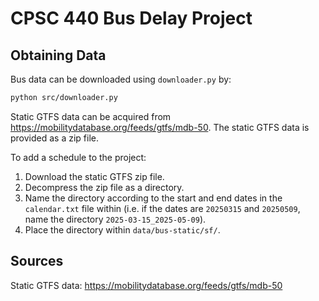 # CPSC 440 Bus Delay Project

## Obtaining Data

Bus data can be downloaded using `downloader.py` by:

```zsh
python src/downloader.py
```

Static GTFS data can be acquired from https://mobilitydatabase.org/feeds/gtfs/mdb-50. The static GTFS data is provided as a zip file. 

To add a schedule to the project:
1. Download the static GTFS zip file.
2. Decompress the zip file as a directory.
3. Name the directory according to the start and end dates in the `calendar.txt` file within (i.e. if the dates are `20250315` and `20250509`, name the directory `2025-03-15_2025-05-09`).
4. Place the directory within `data/bus-static/sf/`.

## Sources
Static GTFS data: https://mobilitydatabase.org/feeds/gtfs/mdb-50
